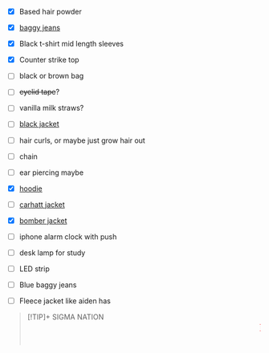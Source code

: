 
- [x] Based hair powder
- [x] [baggy jeans](https://realtakai.com/collections/bottoms/products/rt-no-9601-washed-gray-baggy-jeans)
- [x] Black t-shirt mid length sleeves
- [x] Counter strike top
- [ ] black or brown bag
- [ ] ~~eyelid tape~~?
- [ ] vanilla milk straws?
- [ ] [black jacket](https://pin.it/6esmzgi2k)
- [ ] hair curls, or maybe just grow hair out
- [ ] chain
- [ ] ear piercing maybe
- [x] [hoodie](https://m.shein.co.uk/dazy-men-s-solid-color-hooded-casual-sweatshirt-p-26889986.html?utm_source=pinterest.com&utm_medium=cpc&utm_campaign=web_ukpin_dpa__sm2311088444200308&url_from=web_ukpin_dpa__sm2311088444200308&ref=www&rep=dir&ret=m&main_attr=27_1000134&mallcode=1&isfromswitchcolor=1)
- [ ] [carhatt jacket](https://pin.it/1eq4pzibb)
- [x] [bomber jacket](https://realtakai.com/products/rt-no-5540-black-bomber-jk?variant=39969125990487)
- [ ] iphone alarm clock with push
- [ ] desk lamp for study 
- [ ] LED strip
- [ ] Blue baggy jeans
- [ ] Fleece jacket like aiden has


> [!TIP]+ SIGMA NATION
> <marquee><span style='font-weight:bold;font-family:"Comic Sans MS";font-size:22px;'><span style='color:#FF0000;'>I</span> <span style='color:#FF0800;'>b</span><span style='color:#FF0C00;'>e</span><span style='color:#FF1000;'>s</span><span style='color:#FF1400;'>t</span> <span style='color:#FF1C00;'>s</span><span style='color:#FF2000;'>u</span><span style='color:#FF2400;'>r</span><span style='color:#FF2800;'>g</span><span style='color:#FF2C00;'>e</span><span style='color:#FF3000;'>o</span><span style='color:#FF3400;'>n</span> <span style='color:#FF3C00;'>i</span><span style='color:#FF4000;'>n</span> <span style='color:#FF4800;'>N</span><span style='color:#FF4C00;'>o</span><span style='color:#FF5000;'>r</span><span style='color:#FF5500;'>t</span><span style='color:#FF5900;'>h</span> <span style='color:#FF6100;'>K</span><span style='color:#FF6500;'>o</span><span style='color:#FF6900;'>r</span><span style='color:#FF6D00;'>e</span><span style='color:#FF7100;'>a</span><span style='color:#FF7500;'>.</span> <span style='color:#FF7D00;'>N</span><span style='color:#FF8100;'>u</span><span style='color:#FF8500;'>m</span><span style='color:#FF8900;'>b</span><span style='color:#FF8D00;'>e</span><span style='color:#FF9100;'>r</span> <span style='color:#FF9900;'>o</span><span style='color:#FF9D00;'>n</span><span style='color:#FFA100;'>e</span><span style='color:#FFA500;'>.</span> <span style='color:#FFAE00;'>S</span><span style='color:#FFB200;'>t</span><span style='color:#FFB600;'>e</span><span style='color:#FFBA00;'>a</span><span style='color:#FFBE00;'>d</span><span style='color:#FFC200;'>y</span> <span style='color:#FFCA00;'>h</span><span style='color:#FFCE00;'>a</span><span style='color:#FFD200;'>n</span><span style='color:#FFD600;'>d</span><span style='color:#FFDA00;'>.</span> <span style='color:#FFE200;'>O</span><span style='color:#FFE600;'>n</span><span style='color:#FFEA00;'>e</span> <span style='color:#FFF200;'>d</span><span style='color:#FFF600;'>a</span><span style='color:#FFFA00;'>y</span><span style='color:#FFFF00;'>,</span> <span style='color:#F6FF00;'>K</span><span style='color:#F2FF00;'>i</span><span style='color:#EEFF00;'>m</span> <span style='color:#E6FF00;'>J</span><span style='color:#E2FF00;'>o</span><span style='color:#DEFF00;'>n</span><span style='color:#DAFF00;'>g</span> <span style='color:#D2FF00;'>U</span><span style='color:#CEFF00;'>n</span> <span style='color:#C6FF00;'>n</span><span style='color:#C2FF00;'>e</span><span style='color:#BEFF00;'>e</span><span style='color:#BAFF00;'>d</span> <span style='color:#B2FF00;'>n</span><span style='color:#AEFF00;'>e</span><span style='color:#AAFF00;'>w</span> <span style='color:#A1FF00;'>h</span><span style='color:#9DFF00;'>e</span><span style='color:#99FF00;'>a</span><span style='color:#95FF00;'>r</span><span style='color:#91FF00;'>t</span><span style='color:#8DFF00;'>.</span> <span style='color:#85FF00;'>I</span> <span style='color:#7DFF00;'>d</span><span style='color:#79FF00;'>o</span> <span style='color:#71FF00;'>o</span><span style='color:#6DFF00;'>p</span><span style='color:#69FF00;'>e</span><span style='color:#65FF00;'>r</span><span style='color:#61FF00;'>a</span><span style='color:#5DFF00;'>t</span><span style='color:#59FF00;'>i</span><span style='color:#54FF00;'>o</span><span style='color:#50FF00;'>n</span><span style='color:#4CFF00;'>.</span> <span style='color:#44FF00;'>B</span><span style='color:#40FF00;'>u</span><span style='color:#3CFF00;'>t</span> <span style='color:#34FF00;'>m</span><span style='color:#30FF00;'>i</span><span style='color:#2CFF00;'>s</span><span style='color:#28FF00;'>t</span><span style='color:#24FF00;'>a</span><span style='color:#20FF00;'>k</span><span style='color:#1CFF00;'>e</span><span style='color:#18FF00;'>!</span> <span style='color:#10FF00;'>K</span><span style='color:#0CFF00;'>i</span><span style='color:#08FF00;'>m</span> <span style='color:#00FF00;'>J</span><span style='color:#00FF04;'>o</span><span style='color:#00FF08;'>n</span><span style='color:#00FF0C;'>g</span> <span style='color:#00FF14;'>U</span><span style='color:#00FF18;'>n</span> <span style='color:#00FF20;'>d</span><span style='color:#00FF24;'>i</span><span style='color:#00FF28;'>e</span><span style='color:#00FF2C;'>!</span> <span style='color:#00FF34;'>S</span><span style='color:#00FF38;'>S</span><span style='color:#00FF3C;'>D</span> <span style='color:#00FF44;'>v</span><span style='color:#00FF48;'>e</span><span style='color:#00FF4C;'>r</span><span style='color:#00FF50;'>y</span> <span style='color:#00FF59;'>m</span><span style='color:#00FF5D;'>a</span><span style='color:#00FF61;'>d</span><span style='color:#00FF65;'>!</span> <span style='color:#00FF6D;'>I</span> <span style='color:#00FF75;'>h</span><span style='color:#00FF79;'>i</span><span style='color:#00FF7D;'>d</span><span style='color:#00FF81;'>e</span> <span style='color:#00FF89;'>f</span><span style='color:#00FF8D;'>i</span><span style='color:#00FF91;'>s</span><span style='color:#00FF95;'>h</span><span style='color:#00FF99;'>i</span><span style='color:#00FF9D;'>n</span><span style='color:#00FFA1;'>g</span> <span style='color:#00FFAA;'>b</span><span style='color:#00FFAE;'>o</span><span style='color:#00FFB2;'>a</span><span style='color:#00FFB6;'>t</span><span style='color:#00FFBA;'>,</span> <span style='color:#00FFC2;'>c</span><span style='color:#00FFC6;'>o</span><span style='color:#00FFCA;'>m</span><span style='color:#00FFCE;'>e</span> <span style='color:#00FFD6;'>t</span><span style='color:#00FFDA;'>o</span> <span style='color:#00FFE2;'>A</span><span style='color:#00FFE6;'>m</span><span style='color:#00FFEA;'>e</span><span style='color:#00FFEE;'>r</span><span style='color:#00FFF2;'>i</span><span style='color:#00FFF6;'>c</span><span style='color:#00FFFA;'>a</span><span style='color:#00FEFF;'>.</span> <span style='color:#00F6FF;'>N</span><span style='color:#00F2FF;'>o</span> <span style='color:#00EAFF;'>E</span><span style='color:#00E6FF;'>n</span><span style='color:#00E2FF;'>g</span><span style='color:#00DEFF;'>l</span><span style='color:#00DAFF;'>i</span><span style='color:#00D6FF;'>s</span><span style='color:#00D2FF;'>h</span><span style='color:#00CEFF;'>,</span> <span style='color:#00C6FF;'>n</span><span style='color:#00C2FF;'>o</span> <span style='color:#00BAFF;'>f</span><span style='color:#00B6FF;'>o</span><span style='color:#00B2FF;'>o</span><span style='color:#00AEFF;'>d</span><span style='color:#00A9FF;'>,</span> <span style='color:#00A1FF;'>n</span><span style='color:#009DFF;'>o</span> <span style='color:#0095FF;'>m</span><span style='color:#0091FF;'>o</span><span style='color:#008DFF;'>n</span><span style='color:#0089FF;'>e</span><span style='color:#0085FF;'>y</span><span style='color:#0081FF;'>.</span> <span style='color:#0079FF;'>D</span><span style='color:#0075FF;'>a</span><span style='color:#0071FF;'>r</span><span style='color:#006DFF;'>r</span><span style='color:#0069FF;'>y</span><span style='color:#0065FF;'>l</span> <span style='color:#005DFF;'>g</span><span style='color:#0059FF;'>i</span><span style='color:#0054FF;'>v</span><span style='color:#0050FF;'>e</span> <span style='color:#0048FF;'>m</span><span style='color:#0044FF;'>e</span> <span style='color:#003CFF;'>j</span><span style='color:#0038FF;'>o</span><span style='color:#0034FF;'>b</span><span style='color:#0030FF;'>.</span> <span style='color:#0028FF;'>N</span><span style='color:#0024FF;'>o</span><span style='color:#0020FF;'>w</span> <span style='color:#0018FF;'>I</span> <span style='color:#0010FF;'>h</span><span style='color:#000CFF;'>a</span><span style='color:#0008FF;'>v</span><span style='color:#0004FF;'>e</span> <span style='color:#0400FF;'>h</span><span style='color:#0800FF;'>o</span><span style='color:#0C00FF;'>u</span><span style='color:#1000FF;'>s</span><span style='color:#1400FF;'>e</span><span style='color:#1800FF;'>,</span> <span style='color:#2000FF;'>A</span><span style='color:#2400FF;'>m</span><span style='color:#2800FF;'>e</span><span style='color:#2C00FF;'>r</span><span style='color:#3000FF;'>i</span><span style='color:#3400FF;'>c</span><span style='color:#3800FF;'>a</span><span style='color:#3C00FF;'>n</span> <span style='color:#4400FF;'>c</span><span style='color:#4800FF;'>a</span><span style='color:#4C00FF;'>r</span> <span style='color:#5500FF;'>a</span><span style='color:#5900FF;'>n</span><span style='color:#5D00FF;'>d</span> <span style='color:#6500FF;'>n</span><span style='color:#6900FF;'>e</span><span style='color:#6D00FF;'>w</span> <span style='color:#7500FF;'>w</span><span style='color:#7900FF;'>o</span><span style='color:#7D00FF;'>m</span><span style='color:#8100FF;'>a</span><span style='color:#8500FF;'>n</span><span style='color:#8900FF;'>.</span> <span style='color:#9100FF;'>D</span><span style='color:#9500FF;'>a</span><span style='color:#9900FF;'>r</span><span style='color:#9D00FF;'>r</span><span style='color:#A100FF;'>y</span><span style='color:#A500FF;'>l</span> <span style='color:#AE00FF;'>s</span><span style='color:#B200FF;'>a</span><span style='color:#B600FF;'>v</span><span style='color:#BA00FF;'>e</span> <span style='color:#C200FF;'>l</span><span style='color:#C600FF;'>i</span><span style='color:#CA00FF;'>f</span><span style='color:#CE00FF;'>e</span><span style='color:#D200FF;'>.</span><span style='color:#D600FF;'>



